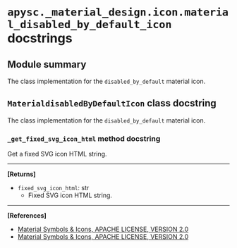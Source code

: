 # `apysc._material_design.icon.material_disabled_by_default_icon` docstrings

## Module summary

The class implementation for the `disabled_by_default` material icon.

## `MaterialdisabledByDefaultIcon` class docstring

The class implementation for the `disabled_by_default` material icon.

### `_get_fixed_svg_icon_html` method docstring

Get a fixed SVG icon HTML string.<hr>

**[Returns]**

- `fixed_svg_icon_html`: str
  - Fixed SVG icon HTML string.

<hr>

**[References]**

- [Material Symbols & Icons, APACHE LICENSE, VERSION 2.0](https://fonts.google.com/icons?icon.size=24&icon.color=%23e8eaed)
- [Material Symbols & Icons, APACHE LICENSE, VERSION 2.0](https://www.apache.org/licenses/LICENSE-2.0.html)